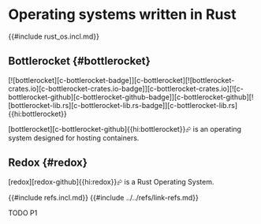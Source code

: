 # Operating systems written in Rust

{{#include rust_os.incl.md}}

## Bottlerocket {#bottlerocket}

[![bottlerocket][c-bottlerocket-badge]][c-bottlerocket][![bottlerocket-crates.io][c-bottlerocket-crates.io-badge]][c-bottlerocket-crates.io][![c-bottlerocket-github][c-bottlerocket-github-badge]][c-bottlerocket-github][![bottlerocket-lib.rs][c-bottlerocket-lib.rs-badge]][c-bottlerocket-lib.rs]{{hi:bottlerocket}}

[bottlerocket][c-bottlerocket-github]{{hi:bottlerocket}}⮳ is an operating system designed for hosting containers.

## Redox {#redox}

[redox][redox-github]{{hi:redox}}⮳ is a Rust Operating System.

{{#include refs.incl.md}}
{{#include ../../refs/link-refs.md}}

<div class="hidden">
TODO P1
</div>
